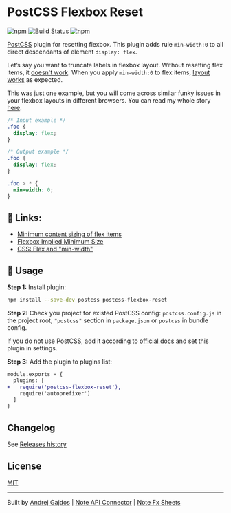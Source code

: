 # PostCSS Flexbox Reset

[postcss]: https://github.com/postcss/postcss
[ci-img]: https://travis-ci.org/AndrejGajdos/postcss-flexbox-reset.svg?branch=main
[ci]: https://travis-ci.org/AndrejGajdos/postcss-flexbox-reset
[mit]: https://github.com/AndrejGajdos/postcss-flexbox-reset/blob/master/LICENSE
[releases history]: https://github.com/AndrejGajdos/postcss-flexbox-reset/blob/master/CHANGELOG.md

[![npm](https://img.shields.io/npm/v/postcss-flexbox-reset.svg)](https://www.npmjs.com/package/postcss-flexbox-reset) [![Build Status][ci-img]][ci]
[![npm](https://img.shields.io/npm/dt/postcss-flexbox-reset.svg)](https://www.npmjs.com/package/postcss-flexbox-reset)

[PostCSS] plugin for resetting flexbox. This plugin adds rule `min-width:0` to all direct descendants of element `display: flex`.

Let’s say you want to truncate labels in flexbox layout. Without resetting flex items, it [doesn't work](https://codepen.io/andrej_gajdos/pen/YzWozKw). When you apply `min-width:0` to flex items, [layout works](https://codepen.io/andrej_gajdos/pen/wvWLvwq) as expected.

This was just one example, but you will come across similar funky issues in your flexbox layouts in different browsers. You can read my whole story [here](https://andrejgajdos.com/css-reset-flexbox-grid-responsive-layout/).

[postcss]: https://github.com/postcss/postcss

```css
/* Input example */
.foo {
  display: flex;
}
```

```css
/* Output example */
.foo {
  display: flex;
}

.foo > * {
  min-width: 0;
}
```

## 🔗 Links:

- [Minimum content sizing of flex items](https://github.com/philipwalton/flexbugs#1-minimum-content-sizing-of-flex-items-not-honored)
- [Flexbox Implied Minimum Size](http://fantasai.inkedblade.net/style/discuss/flexbox-min-size/)
- [CSS: Flex and "min-width"](https://makandracards.com/makandra/66994-css-flex-and-min-width)

## 🍳 Usage

**Step 1:** Install plugin:

```sh
npm install --save-dev postcss postcss-flexbox-reset
```

**Step 2:** Check you project for existed PostCSS config: `postcss.config.js`
in the project root, `"postcss"` section in `package.json`
or `postcss` in bundle config.

If you do not use PostCSS, add it according to [official docs]
and set this plugin in settings.

**Step 3:** Add the plugin to plugins list:

```diff
module.exports = {
  plugins: [
+   require('postcss-flexbox-reset'),
    require('autoprefixer')
  ]
}
```

[official docs]: https://github.com/postcss/postcss#usage

## Changelog

See [Releases history]

## License

[MIT]

---

Built by [Andrej Gajdos](https://andrejgajdos.com) | [Note API Connector](https://noteapiconnector.com/) | [Note Fx Sheets](https://notefxsheets.com/)

